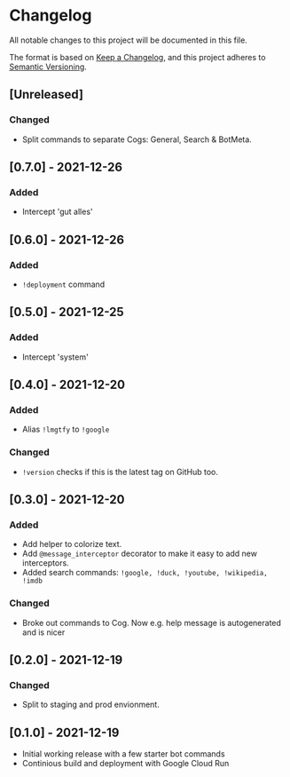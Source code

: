 # Changelog
All notable changes to this project will be documented in this file.

The format is based on [Keep a Changelog](https://keepachangelog.com/en/1.0.0/),
and this project adheres to [Semantic Versioning](https://semver.org/spec/v2.0.0.html).

## [Unreleased]
### Changed
- Split commands to separate Cogs: General, Search & BotMeta.

## [0.7.0] - 2021-12-26
### Added
- Intercept 'gut alles'

## [0.6.0] - 2021-12-26
### Added
- `!deployment` command

## [0.5.0] - 2021-12-25
### Added
- Intercept 'system'

## [0.4.0] - 2021-12-20
### Added
- Alias `!lmgtfy` to `!google`

### Changed
- `!version` checks if this is the latest tag on GitHub too.


## [0.3.0] - 2021-12-20
### Added
- Add helper to colorize text.
- Add `@message_interceptor` decorator to make it easy to add new interceptors.
- Added search commands: `!google, !duck, !youtube, !wikipedia, !imdb`

### Changed
- Broke out commands to Cog. Now e.g. help message is autogenerated and is nicer


## [0.2.0] - 2021-12-19
### Changed
- Split to staging and prod envionment.

## [0.1.0] - 2021-12-19
- Initial working release with a few starter bot commands
- Continious build and deployment with Google Cloud Run
